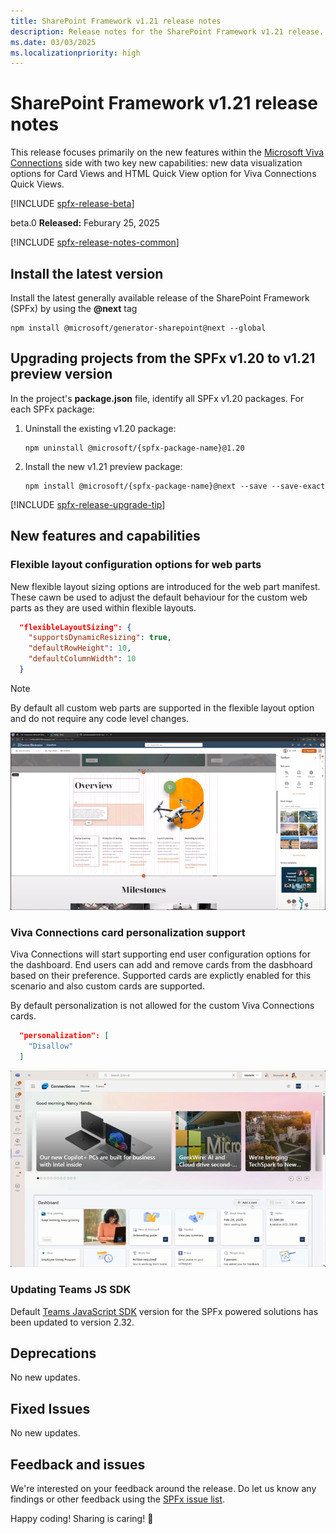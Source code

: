 ```yaml
---
title: SharePoint Framework v1.21 release notes
description: Release notes for the SharePoint Framework v1.21 release.
ms.date: 03/03/2025
ms.localizationpriority: high
---
```

# SharePoint Framework v1.21 release notes

This release focuses primarily on the new features within the [Microsoft Viva Connections](./viva/overview-viva-connections.md) side with two key new capabilities: new data visualization options for Card Views and HTML Quick View option for Viva Connections Quick Views.

[!INCLUDE [spfx-release-beta](../../includes/snippets/spfx-release-beta.md)]

beta.0 **Released:** Feburary 25, 2025

[!INCLUDE [spfx-release-notes-common](../../includes/snippets/spfx-release-notes-common.md)]

## Install the latest version

Install the latest generally available release of the SharePoint Framework (SPFx) by using the **@next** tag

```console
npm install @microsoft/generator-sharepoint@next --global
```

## Upgrading projects from the SPFx v1.20 to v1.21 preview version

In the project's **package.json** file, identify all SPFx v1.20 packages. For each SPFx package:

1. Uninstall the existing v1.20 package:

    ```console
    npm uninstall @microsoft/{spfx-package-name}@1.20
    ```

1. Install the new v1.21 preview package:

    ```console
    npm install @microsoft/{spfx-package-name}@next --save --save-exact
    ```

[!INCLUDE [spfx-release-upgrade-tip](../../includes/snippets/spfx-release-upgrade-tip.md)]

## New features and capabilities

### Flexible layout configuration options for web parts

New flexible layout sizing options are introduced for the web part manifest. These cawn be used to adjust the default behaviour for the custom web parts as they are used within flexible layouts.

```json
  "flexibleLayoutSizing": {
    "supportsDynamicResizing": true,
    "defaultRowHeight": 10,
    "defaultColumnWidth": 10
  }
```

> [!NOTE]
> By default all custom web parts are supported in the flexible layout option and do not require any code level changes.

![Flexible layout support](../images/121-release-notes/flex-layout.png)

### Viva Connections card personalization support

Viva Connections will start supporting end user configuration options for the dashboard. End users can add and remove cards from the dasbhoard based on their preference. Supported cards are explictly enabled for this scenario and also custom cards are supported.

By default personalization is not allowed for the custom Viva Connections cards.

```json
  "personalization": [
    "Disallow"
  ]
```

![Flexible layout support](../images/121-release-notes/card-personalization.png)

### Updating Teams JS SDK

Default [Teams JavaScript SDK](https://github.com/OfficeDev/microsoft-teams-library-js) version for the SPFx powered solutions has been updated to version 2.32.

## Deprecations

No new updates.

## Fixed Issues

No new updates.

## Feedback and issues

We're interested on your feedback around the release. Do let us know any findings or other feedback using the [SPFx issue list](https://github.com/SharePoint/sp-dev-docs/issues).

Happy coding! Sharing is caring! 🧡
